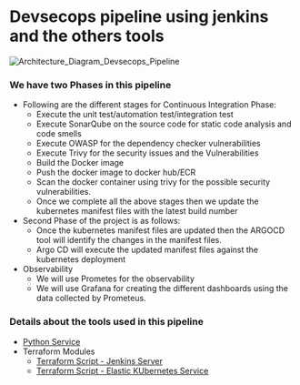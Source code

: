 # Devsecops pipeline using jenkins and the others tools

![Architecture_Diagram_Devsecops_Pipeline](https://github.com/eapenm/cicd-microservice-py-app/assets/13297994/0314d468-1d6c-4815-8b13-03dc2653368f)

### We have two Phases in this pipeline

- Following are the different stages for Continuous Integration Phase:
  - Execute the unit test/automation test/integration test
  - Execute SonarQube on the source code for static code analysis and code smells
  - Execute OWASP for the dependency checker vulnerabilities 
  - Execute Trivy for the security issues and the Vulnerabilities
  - Build the Docker image 
  - Push the docker image to docker hub/ECR
  - Scan the docker container using trivy for the possible security vulnerabilities.
  - Once we complete all the above stages then we update the kubernetes manifest files with the latest build number
- Second Phase of the project is as follows:
  - Once the kubernetes manifest files are updated then the ARGOCD tool will identify the changes in the manifest files.
  - Argo CD will execute the updated manifest files against the kubernetes deployment
- Observability
  - We will use Prometes for the observability
  - We will use Grafana for creating the different dashboards using the data collected by Prometeus.     

### Details about the tools used in this pipeline

- [Python Service](documentation/python_service.md)
- Terraform Modules
  - [Terraform Script - Jenkins Server](documentation/jenkins_terraform.md)
  - [Terraform Script - Elastic KUbernetes Service](documentation/eks_terraform.md)
